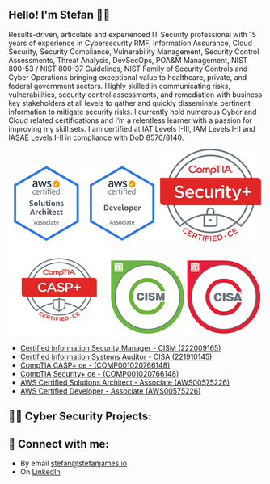 ## Hello! I'm Stefan 👋🏼

Results-driven, articulate and experienced IT Security professional with 15 years of experience in Cybersecurity RMF, Information Assurance, Cloud Security, Security Compliance, Vulnerability Management, Security Control Assessments, Threat Analysis, DevSecOps, POA&M Management, NIST 800-53 / NIST 800-37 Guidelines, NIST Family of Security Controls and Cyber Operations bringing exceptional value to healthcare, private, and federal government sectors. Highly skilled in communicating risks, vulnerabilities, security control assessments, and remediation with business key stakeholders at all levels to gather and quickly disseminate pertinent information to mitigate security risks. I currently hold numerous Cyber and Cloud related certifications and I’m a relentless learner with a passion for improving my skill sets. I am certified at IAT Levels I-III, IAM Levels I-II and IASAE Levels I-II in compliance with DoD 8570/8140.
 

![AWS Certified Solutions Architect - Associate (AWS00575226](https://github.com/stefanjames/stefanjames/blob/main/aws-solarchitect-associate-2020.png "AWS Certified Solutions Architect - Associate (AWS00575226")![AWS Certified Developer - Associate (AWS00575226](https://github.com/stefanjames/stefanjames/blob/main/aws-developer-associate-2020.png "AWS Certified Developer - Associate (AWS00575226")![CompTIA Security+ ce - (COMP001020766148](https://github.com/stefanjames/stefanjames/blob/main/security-plus-certified.png "CompTIA Security+ ce - (COMP001020766148)")![CompTIA CASP+ ce - (COMP001020766148](https://github.com/stefanjames/stefanjames/blob/main/casp-ce-certified.png "CompTIA CASP+ ce - (COMP001020766148)")![Certified Information Security Manager - CISM (222009165](https://github.com/stefanjames/stefanjames/blob/main/certified-information-security-manager-cism.png "Certified Information Security Manager - CISM - (222009165)")![Certified Information Systems Auditor - CISA (221910145](https://github.com/stefanjames/stefanjames/blob/main/certified-information-systems-auditor-cisa.png "Certified Information Systems Auditor - CISA (221910145)")


- [ Certified Information Security Manager - CISM (222009165)](https://www.credly.com/badges/0322d0b0-ff54-4e87-9515-79ba04f8d932/public_url)
- [ Certified Information Systems Auditor - CISA (221910145)](https://www.credly.com/badges/106bebb4-57ce-4ba6-ad28-d18c8faaf5e0/public_url)
- [ CompTIA CASP+ ce - (COMP001020766148)](https://www.credly.com/earner/earned/badge/21bc5095-21ec-4616-8edf-0ab624cc6ef0)
- [ CompTIA Security+ ce - (COMP001020766148)](https://www.credly.com/earner/earned/badge/81797799-3e3c-480d-b0c6-8bcc0fef0b34)
- [ AWS Certified Solutions Architect - Associate (AWS00575226)](https://www.youracclaim.com/earner/earned/badge/e8859516-4785-45ea-8e30-de2a789ed351)
- [ AWS Certified Developer - Associate (AWS00575226)](https://www.youracclaim.com/earner/earned/badge/cd669bc3-4f92-44bd-9d57-0fed17e80d43)

<h2>👨‍💻 Cyber Security Projects:</h2>



<h2> 🤳 Connect with me:</h2>

- By email [stefan@stefanjames.io](mailto:stefan@stefanjames.io)
- On [LinkedIn](https://www.linkedin.com/in/stefan-james/)
